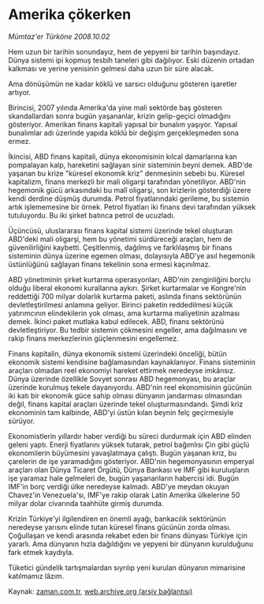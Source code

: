 # Amerika çökerken

*Mümtaz'er Türköne 2008.10.02*

<tr><td class="metin" colspan="2" style="padding-top: 20px; padding-left: 5px; padding-right: 10px;">Hem uzun bir tarihin sonundayız, hem de yepyeni bir tarihin başındayız. Dünya sistemi ipi kopmuş tesbih taneleri gibi dağılıyor. Eski düzenin ortadan kalkması ve yerine yenisinin gelmesi daha uzun bir süre alacak.</td></tr><tr><td class="metin" colspan="2" style="padding-top: 20px; padding-left: 5px; padding-right: 10px;"><p> Ama dönüşümün ne kadar köklü ve sarsıcı olduğunu gösteren işaretler artıyor.
<p>Birincisi, 2007 yılında Amerika'da yine mali sektörde baş gösteren skandallardan sonra bugün yaşananlar, krizin gelip-geçici olmadığını gösteriyor. Amerikan finans kapitali yapısal bir bunalım yaşıyor. Yapısal bunalımlar adı üzerinde yapıda köklü bir değişim gerçekleşmeden sona ermez.
<p>İkincisi, ABD finans kapitali, dünya ekonomisinin kılcal damarlarına kan pompalayan kalp, hareketini sağlayan sinir sisteminin beyni demek. ABD'de yaşanan bu krize "küresel ekonomik kriz" denmesinin sebebi bu. Küresel kapitalizm, finans merkezli bir mali oligarşi tarafından yönetiliyor. ABD'nin hegemonik gücü arkasındaki bu malî oligarşi, son krizlerin gösterdiği üzere kendi derdine düşmüş durumda. Petrol fiyatlarındaki gerileme, bu sistemin artık işlememesine bir örnek. Petrol fiyatları iki finans devi tarafından yüksek tutuluyordu. Bu iki şirket batınca petrol de ucuzladı.
<p>Üçüncüsü, uluslararası finans kapital sistemi üzerinde tekel oluşturan ABD'deki mali oligarşi, hem bu yönetimi sürdüreceği araçları, hem de güvenilirliğini kaybetti. Çeşitlenmiş, dağılmış ve farklılaşmış bir finans sisteminin dünya üzerine egemen olması, dolayısıyla ABD'ye asıl hegemonik üstünlüğünü sağlayan finans tekelinin sona ermesi kaçınılmaz.
<p>ABD yönetiminin şirket kurtarma operasyonları, ABD'nin zenginliğini borçlu olduğu liberal ekonomi kurallarına aykırı. Şirket kurtarmalar ve Kongre'nin reddettiği 700 milyar dolarlık kurtarma paketi, aslında finans sektörünün devletleştirilmesi anlamına geliyor. Birinci paketin reddedilmesi küçük yatırımcının elindekilerin yok olması, ama kurtarma maliyetinin azalması demek. İkinci paket mutlaka kabul edilecek. ABD, finans sektörünü devletleştiriyor. Bu tedbir sistemin çökmesini engeller, ama dağılmasını ve rakip finans merkezlerinin güçlenmesini engellemez.
<p>Finans kapitalin, dünya ekonomik sistemi üzerindeki önceliği, bütün ekonomik sistemi kendisine bağlamasından kaynaklanıyor. Finans sisteminin araçları olmadan reel ekonomiyi hareket ettirmek neredeyse imkânsız. Dünya üzerinde özellikle Sovyet sonrası ABD hegemonyası, bu araçlar üzerinde kurulmuş tekele dayanıyordu. ABD'nin reel ekonomisinin gücünün iki katı bir ekonomik güce sahip olması dünyanın jandarması olmasından değil, finans kapital araçları üzerinde tekel oluşturmasındandı. Şimdi kriz ekonominin tam kalbinde, ABD'yi üstün kılan beynin felç geçirmesiyle sürüyor.
<p>Ekonomistlerin yıllardır haber verdiği bu süreci durdurmak için ABD elinden geleni yaptı. Enerji fiyatlarını yüksek tutarak, petrol bağımlısı Çin gibi güçlü ekonomilerin büyümesini yavaşlatmaya çalıştı. Bugün yaşanan kriz, bu çarelerin de işe yaramadığını gösteriyor. ABD'nin hegemonyasının emperyal araçları olan Dünya Ticaret Örgütü, Dünya Bankası ve IMF gibi kuruluşların işe yaramaz hale gelmeleri de, bugün yaşananların habercisi idi. Bugün IMF'in borç verdiği ülke neredeyse kalmadı. ABD'ye meydan okuyan Chavez'in Venezuela'sı, IMF'ye rakip olarak Latin Amerika ülkelerine 50 milyar dolar civarında taahhüte girmiş durumda.
<p>Krizin Türkiye'yi ilgilendiren en önemli ayağı, bankacılık sektörünün neredeyse yarısını elinde tutan küresel finans gücünün zorda olması. Çoğullaşan ve kendi arasında rekabet eden bir finans dünyası Türkiye için yararlı. Ama dünyanın hızla dağıldığını ve yepyeni bir dünyanın kurulduğunu fark etmek kaydıyla. 
<p>Tüketici gündelik tartışmalardan sıyrılıp yeni kurulan dünyanın mimarisine katılmamız lâzım.<br/></p></p></p></p></p></p></p></p></p></td></tr>

Kaynak: [zaman.com.tr](http://zaman.com.tr/yazar.do?yazino=744768), [web.archive.org (arşiv bağlantısı)](http://web.archive.org/web/20081205034531/http://zaman.com.tr:80/yazar.do?yazino=744768)
